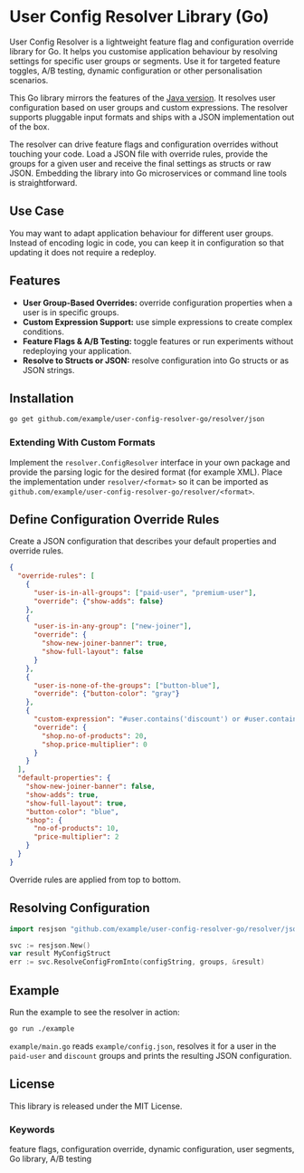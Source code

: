 # User Config Resolver Library (Go)

User Config Resolver is a lightweight feature flag and configuration override library for Go. It helps you customise application behaviour by resolving settings for specific user groups or segments. Use it for targeted feature toggles, A/B testing, dynamic configuration or other personalisation scenarios.

This Go library mirrors the features of the [Java version](https://github.com/kristo-godari/user-config-resolver-java). It resolves user configuration based on user groups and custom expressions. The resolver supports pluggable input formats and ships with a JSON implementation out of the box.

The resolver can drive feature flags and configuration overrides without touching your code. Load a JSON file with override rules, provide the groups for a given user and receive the final settings as structs or raw JSON. Embedding the library into Go microservices or command line tools is straightforward.

## Use Case
You may want to adapt application behaviour for different user groups. Instead of encoding logic in code, you can keep it in configuration so that updating it does not require a redeploy.

## Features
- **User Group-Based Overrides:** override configuration properties when a user is in specific groups.
- **Custom Expression Support:** use simple expressions to create complex conditions.
- **Feature Flags & A/B Testing:** toggle features or run experiments without redeploying your application.
- **Resolve to Structs or JSON:** resolve configuration into Go structs or as JSON strings.

## Installation
```bash
go get github.com/example/user-config-resolver-go/resolver/json
```

### Extending With Custom Formats
Implement the `resolver.ConfigResolver` interface in your own package and provide the parsing logic for the desired format (for example XML). Place the implementation under `resolver/<format>` so it can be imported as `github.com/example/user-config-resolver-go/resolver/<format>`.

## Define Configuration Override Rules
Create a JSON configuration that describes your default properties and override rules.

```json
{
  "override-rules": [
    {
      "user-is-in-all-groups": ["paid-user", "premium-user"],
      "override": {"show-adds": false}
    },
    {
      "user-is-in-any-group": ["new-joiner"],
      "override": {
        "show-new-joiner-banner": true,
        "show-full-layout": false
      }
    },
    {
      "user-is-none-of-the-groups": ["button-blue"],
      "override": {"button-color": "gray"}
    },
    {
      "custom-expression": "#user.contains('discount') or #user.contains('black-friday')",
      "override": {
        "shop.no-of-products": 20,
        "shop.price-multiplier": 0
      }
    }
  ],
  "default-properties": {
    "show-new-joiner-banner": false,
    "show-adds": true,
    "show-full-layout": true,
    "button-color": "blue",
    "shop": {
      "no-of-products": 10,
      "price-multiplier": 2
    }
  }
}
```

Override rules are applied from top to bottom.

## Resolving Configuration
```go
import resjson "github.com/example/user-config-resolver-go/resolver/json"

svc := resjson.New()
var result MyConfigStruct
err := svc.ResolveConfigFromInto(configString, groups, &result)
```


## Example
Run the example to see the resolver in action:

```bash
go run ./example
```

`example/main.go` reads `example/config.json`, resolves it for a user in the `paid-user` and `discount` groups and prints the resulting JSON configuration.

## License
This library is released under the MIT License.

### Keywords
feature flags, configuration override, dynamic configuration, user segments, Go library, A/B testing



